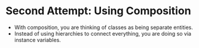 # Second Attempt: Using Composition

* With composition, you are thinking of classes as being separate entities.
* Instead of using hierarchies to connect everything, you are doing so via instance variables.
